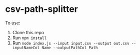 # csv-path-splitter

To use:
1. Clone this repo
2. Run `npm install`
3. Run `node index.js --input input.csv --output out.csv --inputNameCol Name --outputPathCol Path`